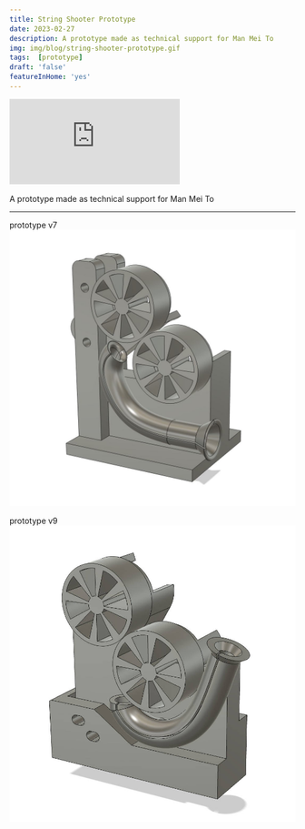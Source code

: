 ```yaml
---
title: String Shooter Prototype
date: 2023-02-27
description: A prototype made as technical support for Man Mei To
img: img/blog/string-shooter-prototype.gif
tags:  [prototype]
draft: 'false'
featureInHome: 'yes'
---
```


<!-- <video controls  muted loop autoplay style="max-height:800px;">
  <source src="/video/string-shooter-machine-prototype.mp4" type="video/mp4">
</video> -->


<iframe style="aspect-ratio: 16/9;" class="w-full " src="https://www.youtube.com/embed/yI4gFEPS8bc" title="YouTube video player" frameborder="0" allow="accelerometer; autoplay; clipboard-write; encrypted-media; gyroscope; picture-in-picture; web-share" allowfullscreen></iframe>

A prototype made as technical support for Man Mei To

---
prototype v7 
![Alt text](/img/blog/string-shooter-model-v7.jpg)

prototype v9
![Alt text](/img/blog/string-shooter-model-v9.jpg)


